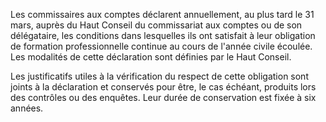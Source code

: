 Les commissaires aux comptes déclarent annuellement, au plus tard le 31 mars, auprès du Haut Conseil du commissariat aux comptes ou de son délégataire, les conditions dans lesquelles ils ont satisfait à leur obligation de formation professionnelle continue au cours de l'année civile écoulée. Les modalités de cette déclaration sont définies par le Haut Conseil.



  

Les justificatifs utiles à la vérification du respect de cette obligation sont joints à la déclaration et conservés pour être, le cas échéant, produits lors des contrôles ou des enquêtes. Leur durée de conservation est fixée à six années.

